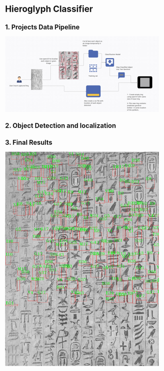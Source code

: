 # Hieroglyph Classifier

## 1. Projects Data Pipeline
![Project's Pipeline](https://github.com/ahmedtarek1325/Hieroglyphs-Classification/blob/master/CV_pipeline.png)


## 2. Object Detection and localization


## 3. Final Results
![final Result](https://github.com/ahmedtarek1325/Hieroglyphs-Classification/blob/master/images/WhatsApp%20Image%202022-08-31%20at%207.43.13%20PM.jpeg)

